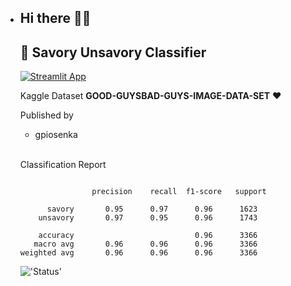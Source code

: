 - ## Hi there 👋👋
  ## 💾 **Savory Unsavory Classifier**
  
  [![Streamlit App](https://static.streamlit.io/badges/streamlit_badge_black_white.svg)](https://share.streamlit.io/lkarjun/savory-unsavory-classifier/app.py/)

  Kaggle Dataset **GOOD-GUYSBAD-GUYS-IMAGE-DATA-SET** ❤️

  Published by
  - gpiosenka  
  <br>

  Classification Report

    ```

                    precision    recall  f1-score   support

          savory       0.95      0.97      0.96      1623
        unsavory       0.97      0.95      0.96      1743

        accuracy                           0.96      3366
       macro avg       0.96      0.96      0.96      3366
    weighted avg       0.96      0.96      0.96      3366

    ```
  
  !['Status'](https://img.shields.io/badge/status-completed-brightgreen?style=for-the-badge)